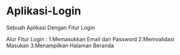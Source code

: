 # Aplikasi-Login
Sebuah Aplikasi Dengan Fitur Login

Alur Fitur Login :
1.Memasukkan Email dan Password
2.Memvalidasi Masukan
3.Menampilkan Halaman Beranda
